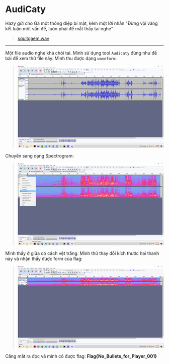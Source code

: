 # AudiCaty

Hazy gửi cho Gà một thông điệp bí mật, kèm một lời nhắn "Đừng vội vàng kết luận môt vấn đề, luôn phải để mắt thấy tai nghe"

> [squitgaem.wav](squitgaem.wav)

---

Một file audio nghe khá chói tai. Mình sử dụng tool `Audicaty` đúng như đề bài để xem thử file này. Mình thu được dạng `waveform`:

> ![](1.png)

Chuyển sang dạng Spectrogram:

> ![](2.png)

Mình thấy ở giữa có cách vệt trắng. Mình thử thay đổi kích thước hai thanh này và nhận thấy được form của flag:

> ![](3.png)

Căng mắt ra đọc và mình có được flag:
**Flag{No_Bullets_for_Player_001}**
